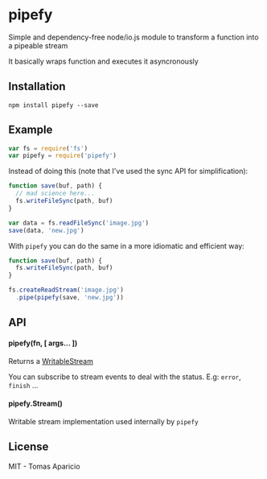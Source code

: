 # pipefy

Simple and dependency-free node/io.js module to transform a function into a pipeable stream

It basically wraps function and executes it asyncronously 

## Installation

```
npm install pipefy --save
```

## Example

```js
var fs = require('fs')
var pipefy = require('pipefy')
```

Instead of doing this (note that I've used the sync API for simplification):
```js
function save(buf, path) {
  // mad science here...
  fs.writeFileSync(path, buf)
}

var data = fs.readFileSync('image.jpg')
save(data, 'new.jpg')
```

With `pipefy` you can do the same in a more idiomatic and efficient way:
```js
function save(buf, path) {
  fs.writeFileSync(path, buf)
}

fs.createReadStream('image.jpg')
  .pipe(pipefy(save, 'new.jpg'))
```

## API

#### pipefy(fn, [ args... ])

Returns a [WritableStream](https://nodejs.org/api/stream.html#stream_class_stream_writable)

You can subscribe to stream events to deal with the status. E.g: `error`, `finish` ...

#### pipefy.Stream()

Writable stream implementation used internally by `pipefy`

## License

MIT - Tomas Aparicio
